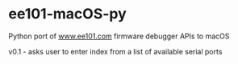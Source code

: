 # ee101-macOS-py
Python port of www.ee101.com firmware debugger APIs to macOS 

v0.1 - asks user to enter index from a list of available serial ports
